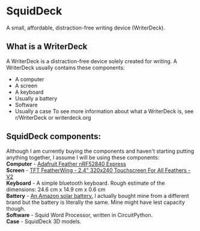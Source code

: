 # SquidDeck
A small, affordable, distraction-free writing device (WriterDeck).

## What is a WriterDeck
A WriterDeck is a distraction-free device solely created for writing. A WriterDeck usually contains these components:
- A computer
- A screen
- A keyboard
- Usually a battery
- Software
- Usually a case
To see more information about what a WriterDeck is, see r/WriterDeck or writerdeck.org

## SquidDeck components:
Although I am currently buying the components and haven't starting putting anything together, I assume I will be using these components:  
**Computer** - [Adafruit Feather nRF52840 Express](https://www.adafruit.com/product/4062)   
**Screen** - [TFT FeatherWing - 2.4" 320x240 Touchscreen For All Feathers - V2](https://www.adafruit.com/product/3315)  
**Keyboard** - A simple bluetooth keyboard. Rough estimate of the dimensions: 24.6 cm x 14.9 cm x 0.6 cm  
**Battery** - [An Amazon solar battery.](https://www.amazon.com/38800mAh-Portable-Cellphones-Waterproof-Flashlights/dp/B0C22RKJFZ/ref=asc_df_B0C22RKJFZ?mcid=6d7d69f6b0073c579cc8daf8f5361b7a&tag=hyprod-20&linkCode=df0&hvadid=693712892341&hvpos=&hvnetw=g&hvrand=18006140614236681551&hvpone=&hvptwo=&hvqmt=&hvdev=c&hvdvcmdl=&hvlocint=&hvlocphy=9016403&hvtargid=pla-2203234474681&th=1) I actually bought mine from a different brand but the battery is literally the same. Mine might have lest capacity though.  
**Software** - Squid Word Processor, written in CircuitPython.  
**Case** - SquidDeck 3D models.  

